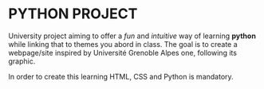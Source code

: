 # PYTHON PROJECT

University project aiming to offer a *fun* and *intuitive* way of learning **python** while linking that to themes you abord in class.
The goal is to create a webpage/site inspired by Université Grenoble Alpes one, following its graphic.

In order to create this learning HTML, CSS and Python is mandatory.
